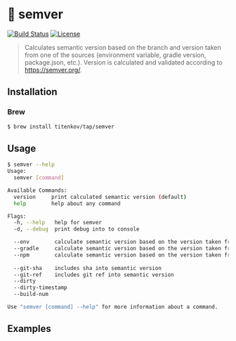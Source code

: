 # 🤖 semver
[![Build Status][icon_build]][page_build]
[![License][icon_license]](LICENSE)
> Calculates semantic version based on the branch and version taken from one of the sources (environment variable, gradle version, package.json, etc.). Version is calculated and validated according to https://semver.org/.

## Installation

### Brew

```bash
$ brew install titenkov/tap/semver
```

## Usage

```bash
$ semver --help
Usage:
  semver [command]

Available Commands:
  version     print calculated semantic version (default)
  help        help about any command

Flags:
  -h, --help   help for semver
  -d, --debug  print debug into to console

  --env        calculate semantic version based on the version taken from environment variable ($VERSION)
  --gradle     calculate semantic version based on the version taken from gradle.properties
  --npm        calculate semantic version based on the version taken from package.json
  
  --git-sha    includes sha into semantic version
  --git-ref    includes git ref into semantic version
  --dirty
  --dirty-timestamp
  --build-num

Use "semver [command] --help" for more information about a command.
```
## Examples


[icon_build]:      https://travis-ci.com/titenkov/semver.svg?branch=master
[icon_license]:    https://img.shields.io/badge/license-MIT-blue.svg

[page_build]:      https://travis-ci.com/titenkov/semver
[page_promo]:      https://github.com/titenkov/semver
